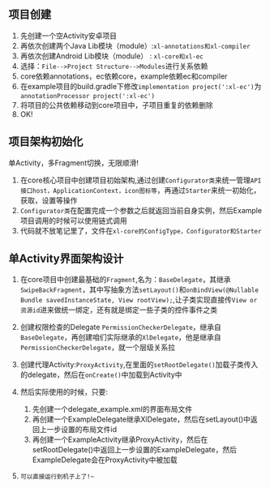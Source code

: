 ## 项目创建
1. 先创建一个空Activity安卓项目
2. 再依次创建两个Java Lib模块（module）:`xl-annotations和xl-compiler`
3. 再依次创建Android Lib模块（module） : `xl-core和xl-ec`
4. 选择：`File-->Project Structure-->Modules`进行关系依赖
5. core依赖annotations，ec依赖core，example依赖ec和compiler
6. 在example项目的build.gradle下修改`implementation project(':xl-ec')`为`annotationProcessor project(':xl-ec')`
7. 将项目的公共依赖移动到core项目中，子项目重复的依赖删除
8. OK!

## 项目架构初始化
单Activity，多Fragment切换，无限顺滑!

1. 在core核心项目中创建项目初始架构,通过创建`Configurator类`来统一管理`API接口host，ApplicationContext，icon图标等`，再通过`Starter`来统一初始化，获取，设置等操作
2. `Configurator类`在配置完成一个参数之后就返回当前自身实例，然后Example项目调用的时候可以使用链式调用
3. 代码就不放笔记里了，文件在`xl-core的ConfigType，Configurator和Starter`


## 单Activity界面架构设计
1. 在core项目中创建最基础的`Fragment`,名为：`BaseDelegate`，其继承`SwipeBackFragment`，其中写抽象方法`setLayout()`和`onBindView(@Nullable Bundle savedInstanceState, View rootView);`,让子类实现直接传`View or 资源id`进来做统一绑定，还有就是绑定一些子类的控件事件之类
2. 创建权限检查的Delegate `PermissionCheckerDelegate`，继承自`BaseDelegate`，再创建咱们实际继承的`XlDelegate`，他是继承自`PermissionCheckerDelegate`，就一个层级关系拉
3. 创建代理Activity:`ProxyActivity`,在里面的`setRootDelegate()`加载子类传入的delegate，然后在`onCreate()`中加载到Activity中
4. 然后实际使用的时候，只要:
    
    1. 先创建一个delegate_example.xml的界面布局文件
    2. 再创建一个ExampleDelegate继承XlDelegate，然后在setLayout()中返回上一步设置的布局文件id
    3. 再创建一个ExampleActivity继承ProxyActivity，然后在setRootDelegate()中返回上一步设置的ExampleDelegate，然后ExampleDelegate会在ProxyActivity中被加载

5. `可以直接运行到机子上了!~`